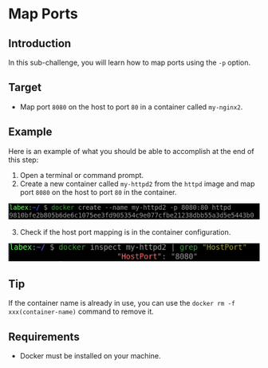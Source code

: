 # Map Ports

## Introduction

In this sub-challenge, you will learn how to map ports using the `-p` option.

## Target

- Map port `8080` on the host to port `80` in a container called `my-nginx2`.

## Example

Here is an example of what you should be able to accomplish at the end of this step:

1. Open a terminal or command prompt.
2. Create a new container called `my-httpd2` from the `httpd` image and map port `8080` on the host to port `80` in the container.

![create-container-with-map-port](assets/challenge-docker-create-command-3-1.png)

3. Check if the host port mapping is in the container configuration.

![check-container-with-map-port](assets/challenge-docker-create-command-3-2.png)

## Tip

If the container name is already in use, you can use the `docker rm -f xxx(container-name)` command to remove it.

## Requirements

- Docker must be installed on your machine.
